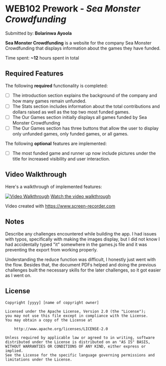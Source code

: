 # WEB102 Prework - *Sea Monster Crowdfunding*

Submitted by: **Bolarinwa Ayoola**

**Sea Monster Crowdfunding** is a website for the company Sea Monster Crowdfunding that displays information about the games they have funded.

Time spent: **~12** hours spent in total

## Required Features

The following **required** functionality is completed:

* [ ] The introduction section explains the background of the company and how many games remain unfunded.
* [ ] The Stats section includes information about the total contributions and dollars raised as well as the top two most funded games.
* [ ] The Our Games section initially displays all games funded by Sea Monster Crowdfunding
* [ ] The Our Games section has three buttons that allow the user to display only unfunded games, only funded games, or all games.

The following **optional** features are implemented:

* [ ] The most funded game and runner up now include pictures under the title for increased visibility and user interaction. 

## Video Walkthrough

Here's a walkthrough of implemented features:

[![Video Walkthrough](https://img.youtube.com/vi/av_G2UDNYdU/0.jpg)](https://www.youtube.com/watch?v=av_G2UDNYdU)
[Watch the video walkthrough](https://www.youtube.com/watch?v=av_G2UDNYdU)

Video created with https://www.screen-recorder.com

<!-- Recommended tools:
[Kap](https://getkap.co/) for macOS
[ScreenToGif](https://www.screentogif.com/) for Windows
[peek](https://github.com/phw/peek) for Linux. -->

## Notes

Describe any challenges encountered while building the app.
I had issues with typos, specifically with making the images display, but I did not know I had accidentally typed "it" somewhere in the games.js file and it was preventing the export from working properly. 

Understanding the reduce function was difficult, I honestly just went with the flow. 
Besides that, the document PDFs helped and doing the previous challenges built the necessary skills for the later challenges, so it got easier as I went on. 

## License

    Copyright [yyyy] [name of copyright owner]

    Licensed under the Apache License, Version 2.0 (the "License");
    you may not use this file except in compliance with the License.
    You may obtain a copy of the License at

        http://www.apache.org/licenses/LICENSE-2.0

    Unless required by applicable law or agreed to in writing, software
    distributed under the License is distributed on an "AS IS" BASIS,
    WITHOUT WARRANTIES OR CONDITIONS OF ANY KIND, either express or implied.
    See the License for the specific language governing permissions and
    limitations under the License.
